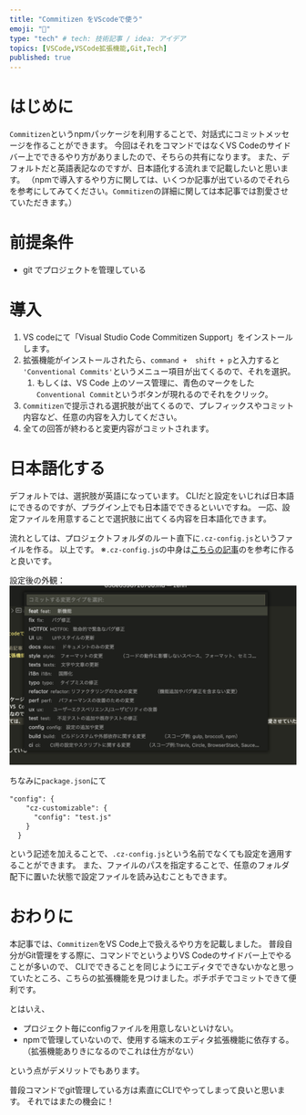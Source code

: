 ```yaml
---
title: "Commitizen をVScodeで使う"
emoji: "🐷"
type: "tech" # tech: 技術記事 / idea: アイデア
topics: [VSCode,VSCode拡張機能,Git,Tech]
published: true
---
```


# はじめに
`Commitizen`というnpmパッケージを利用することで、対話式にコミットメッセージを作ることができます。
今回はそれをコマンドではなくVS Codeのサイドバー上でできるやり方がありましたので、そちらの共有になります。
また、デフォルトだと英語表記なのですが、日本語化する流れまで記載したいと思います。
（npmで導入するやり方に関しては、いくつか記事が出ているのでそれらを参考にしてみてください。`Commitizen`の詳細に関しては本記事では割愛させていただきます。）

# 前提条件
* git でプロジェクトを管理している

# 導入
1. VS codeにて「Visual Studio Code Commitizen Support」をインストールします。
2. 拡張機能がインストールされたら、`command +  shift + p`と入力すると `'Conventional Commits'`というメニュー項目が出てくるので、それを選択。
   1. もしくは、VS Code 上のソース管理に、青色のマークをした`Conventional Commit`というボタンが現れるのでそれをクリック。
3. `Commitizen`で提示される選択肢が出てくるので、プレフィックスやコミット内容など、任意の内容を入力してください。
4. 全ての回答が終わると変更内容がコミットされます。

# 日本語化する
デフォルトでは、選択肢が英語になっています。
CLIだと設定をいじれば日本語にできるのですが、プラグイン上でも日本語でできるといいですね。
一応、設定ファイルを用意することで選択肢に出てくる内容を日本語化できます。

流れとしては、プロジェクトフォルダのルート直下に`.cz-config.js`というファイルを作る。
以上です。
※`.cz-config.js`の中身は[こちらの記事](https://blog.solunita.net/posts/write-easy-neat-git-commit-message/#%E4%BD%BF%E3%81%84%E6%96%B9-1)のを参考に作ると良いです。

設定後の外観：
![パレットで項目が出てくる。](/images/220504_01.png)

ちなみに`package.json`にて

```
"config": {
    "cz-customizable": {
      "config": "test.js"
    }
  }
```

という記述を加えることで、`.cz-config.js`という名前でなくても設定を適用することができます。
また、ファイルのパスを指定することで、任意のフォルダ配下に置いた状態で設定ファイルを読み込むこともできます。

# おわりに
本記事では、`Commitizen`をVS Code上で扱えるやり方を記載しました。
普段自分がGit管理をする際に、コマンドでというよりVS Codeのサイドバー上でやることが多いので、
CLIでできることを同じようにエディタでできないかなと思っていたところ、こちらの拡張機能を見つけました。ポチポチでコミットできて便利です。

とはいえ、
* プロジェクト毎にconfigファイルを用意しないといけない。
* npmで管理していないので、使用する端末のエディタ拡張機能に依存する。（拡張機能ありきになるのでこれは仕方がない）

という点がデメリットでもあります。

普段コマンドでgit管理している方は素直にCLIでやってしまって良いと思います。
それではまたの機会に！